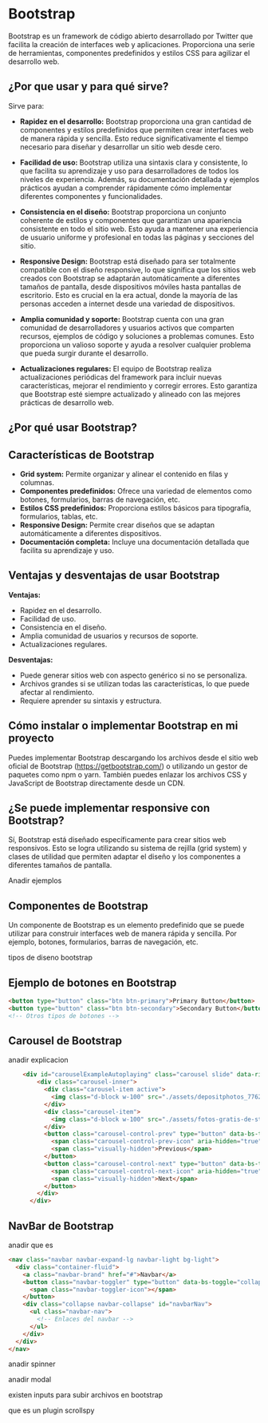 # Bootstrap

Bootstrap es un framework de código abierto desarrollado por Twitter que facilita la creación de interfaces web y aplicaciones. Proporciona una serie de herramientas, componentes predefinidos y estilos CSS para agilizar el desarrollo web.



## ¿Por que usar y para qué sirve?

Sirve para:

- **Rapidez en el desarrollo:** Bootstrap proporciona una gran cantidad de componentes y estilos predefinidos que permiten crear interfaces web de manera rápida y sencilla. Esto reduce significativamente el tiempo necesario para diseñar y desarrollar un sitio web desde cero.

- **Facilidad de uso:** Bootstrap utiliza una sintaxis clara y consistente, lo que facilita su aprendizaje y uso para desarrolladores de todos los niveles de experiencia. Además, su documentación detallada y ejemplos prácticos ayudan a comprender rápidamente cómo implementar diferentes componentes y funcionalidades.

- **Consistencia en el diseño:** Bootstrap proporciona un conjunto coherente de estilos y componentes que garantizan una apariencia consistente en todo el sitio web. Esto ayuda a mantener una experiencia de usuario uniforme y profesional en todas las páginas y secciones del sitio.

- **Responsive Design:** Bootstrap está diseñado para ser totalmente compatible con el diseño responsive, lo que significa que los sitios web creados con Bootstrap se adaptarán automáticamente a diferentes tamaños de pantalla, desde dispositivos móviles hasta pantallas de escritorio. Esto es crucial en la era actual, donde la mayoría de las personas acceden a internet desde una variedad de dispositivos.

- **Amplia comunidad y soporte:** Bootstrap cuenta con una gran comunidad de desarrolladores y usuarios activos que comparten recursos, ejemplos de código y soluciones a problemas comunes. Esto proporciona un valioso soporte y ayuda a resolver cualquier problema que pueda surgir durante el desarrollo.

- **Actualizaciones regulares:** El equipo de Bootstrap realiza actualizaciones periódicas del framework para incluir nuevas características, mejorar el rendimiento y corregir errores. Esto garantiza que Bootstrap esté siempre actualizado y alineado con las mejores prácticas de desarrollo web.

## ¿Por qué usar Bootstrap?

## Características de Bootstrap

- **Grid system:** Permite organizar y alinear el contenido en filas y columnas.
- **Componentes predefinidos:** Ofrece una variedad de elementos como botones, formularios, barras de navegación, etc.
- **Estilos CSS predefinidos:** Proporciona estilos básicos para tipografía, formularios, tablas, etc.
- **Responsive Design:** Permite crear diseños que se adaptan automáticamente a diferentes dispositivos.
- **Documentación completa:** Incluye una documentación detallada que facilita su aprendizaje y uso.

## Ventajas y desventajas de usar Bootstrap

**Ventajas:**
- Rapidez en el desarrollo.
- Facilidad de uso.
- Consistencia en el diseño.
- Amplia comunidad de usuarios y recursos de soporte.
- Actualizaciones regulares.

**Desventajas:**
- Puede generar sitios web con aspecto genérico si no se personaliza.
- Archivos grandes si se utilizan todas las características, lo que puede afectar al rendimiento.
- Requiere aprender su sintaxis y estructura.

## Cómo instalar o implementar Bootstrap en mi proyecto

Puedes implementar Bootstrap descargando los archivos desde el sitio web oficial de Bootstrap (https://getbootstrap.com/) o utilizando un gestor de paquetes como npm o yarn. También puedes enlazar los archivos CSS y JavaScript de Bootstrap directamente desde un CDN.

## ¿Se puede implementar responsive con Bootstrap?

Sí, Bootstrap está diseñado específicamente para crear sitios web responsivos. Esto se logra utilizando su sistema de rejilla (grid system) y clases de utilidad que permiten adaptar el diseño y los componentes a diferentes tamaños de pantalla.

Anadir ejemplos

## Componentes de Bootstrap

Un componente de Bootstrap es un elemento predefinido que se puede utilizar para construir interfaces web de manera rápida y sencilla. Por ejemplo, botones, formularios, barras de navegación, etc.

tipos de diseno bootstrap

## Ejemplo de botones en Bootstrap

```html
<button type="button" class="btn btn-primary">Primary Button</button>
<button type="button" class="btn btn-secondary">Secondary Button</button>
<!-- Otros tipos de botones -->
```
## Carousel de Bootstrap 
anadir explicacion
```html
    <div id="carouselExampleAutoplaying" class="carousel slide" data-ride="carousel">
        <div class="carousel-inner">
          <div class="carousel-item active">
            <img class="d-block w-100" src="./assets/depositphotos_77620065-stock-photo-female-hand-holding-something.jpg" alt="First slide">
          </div>
          <div class="carousel-item">
            <img class="d-block w-100" src="./assets/fotos-gratis-de-stock-1.jpg" alt="Second slide">
          </div>
          <button class="carousel-control-prev" type="button" data-bs-target="#carouselExampleAutoplaying" data-bs-slide="prev">
            <span class="carousel-control-prev-icon" aria-hidden="true"></span>
            <span class="visually-hidden">Previous</span>
          </button>
          <button class="carousel-control-next" type="button" data-bs-target="#carouselExampleAutoplaying" data-bs-slide="next">
            <span class="carousel-control-next-icon" aria-hidden="true"></span>
            <span class="visually-hidden">Next</span>
          </button>
        </div>
      </div>
```
## NavBar de Bootstrap
anadir que es
```html
<nav class="navbar navbar-expand-lg navbar-light bg-light">
  <div class="container-fluid">
    <a class="navbar-brand" href="#">Navbar</a>
    <button class="navbar-toggler" type="button" data-bs-toggle="collapse" data-bs-target="#navbarNav" aria-controls="navbarNav" aria-expanded="false" aria-label="Toggle navigation">
      <span class="navbar-toggler-icon"></span>
    </button>
    <div class="collapse navbar-collapse" id="navbarNav">
      <ul class="navbar-nav">
        <!-- Enlaces del navbar -->
      </ul>
    </div>
  </div>
</nav>
```

anadir spinner

anadir modal

existen inputs para  subir archivos en bootstrap

que es un plugin scrollspy
